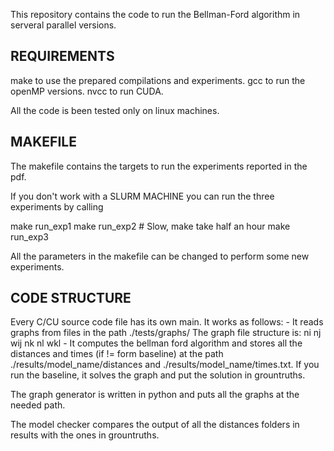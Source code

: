This repository contains the code to run the Bellman-Ford algorithm in serveral parallel versions.

## REQUIREMENTS
make to use the prepared compilations and experiments.
gcc to run the openMP versions.
nvcc to run CUDA.

All the code is been tested only on linux machines.

## MAKEFILE
The makefile contains the targets to run the experiments reported in the pdf.

If you don't work with a SLURM MACHINE you can run the three experiments by calling

make run_exp1
make run_exp2  # Slow, make take half an hour
make run_exp3

All the parameters in the makefile can be changed to perform some new experiments. 


## CODE STRUCTURE
Every C/CU source code file has its own main. It works as follows:
    - It reads graphs from files in the path ./tests/graphs/ 
      The graph file structure is:
       ni nj wij
       nk nl wkl
    - It computes the bellman ford algorithm and stores all the distances and times (if != form baseline)
      at the path ./results/model_name/distances and ./results/model_name/times.txt. If you run the baseline, 
      it solves the graph and put the solution in grountruths. 

The graph generator is written in python and puts all the graphs at the needed path.

The model checker compares the output of all the distances folders in results with the ones in grountruths.
 

